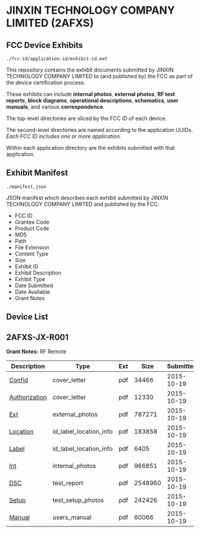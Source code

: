 # JINXIN TECHNOLOGY COMPANY LIMITED (2AFXS)
## FCC Device Exhibits

```
./fcc-id/application-id/exhibit-id.ext
```

This repository contains the exhibit documents submitted by JINXIN TECHNOLOGY COMPANY LIMITED to (and published by) the FCC as part of the device certification process.

These exhibits can include **internal photos**, **external photos**, **RF test reports**, **block diagrams**, **operational descriptions**, **schematics**, **user manuals**, and various **correspondence**.

The top-level directories are sliced by the FCC ID of each device.

The second-level directories are named according to the application UUIDs. *Each FCC ID includes one or more application.*

Within each application directory are the exhibits submitted with that application. 

## Exhibit Manifest

```
./manifest.json
```

JSON manifest which describes each exhibit submitted by JINXIN TECHNOLOGY COMPANY LIMITED and published by the FCC.

- FCC ID
- Grantee Code
- Product Code
- MD5
- Path
- File Extension
- Content Type
- Size
- Exhibit ID
- Exhibit Description
- Exhibit Type
- Date Submitted
- Date Available
- Grant Notes

## Device List
## 2AFXS-JX-R001
**Grant Notes:** RF Remote

| Description | Type | Ext | Size | Submitted | Available |
| ----------- | ---- | --- | ---- | --------- | --------- |
| [Confid](2AFXS-JX-R001/63d922d66b2cf1df28934cc48ea4be2e/2786487.pdf) | cover_letter | pdf | 34466 | 2015-10-19 | 2015-10-19 |
| [Authorization](2AFXS-JX-R001/63d922d66b2cf1df28934cc48ea4be2e/2786488.pdf) | cover_letter | pdf | 12330 | 2015-10-19 | 2015-10-19 |
| [Ext](2AFXS-JX-R001/63d922d66b2cf1df28934cc48ea4be2e/2786489.pdf) | external_photos | pdf | 787271 | 2015-10-19 | 2015-10-19 |
| [Location](2AFXS-JX-R001/63d922d66b2cf1df28934cc48ea4be2e/2786492.pdf) | id_label_location_info | pdf | 183858 | 2015-10-19 | 2015-10-19 |
| [Label](2AFXS-JX-R001/63d922d66b2cf1df28934cc48ea4be2e/2786493.pdf) | id_label_location_info | pdf | 6405 | 2015-10-19 | 2015-10-19 |
| [Int](2AFXS-JX-R001/63d922d66b2cf1df28934cc48ea4be2e/2786491.pdf) | internal_photos | pdf | 966851 | 2015-10-19 | 2015-10-19 |
| [DSC](2AFXS-JX-R001/63d922d66b2cf1df28934cc48ea4be2e/2786490.pdf) | test_report | pdf | 2548960 | 2015-10-19 | 2015-10-19 |
| [Setup](2AFXS-JX-R001/63d922d66b2cf1df28934cc48ea4be2e/2786494.pdf) | test_setup_photos | pdf | 242426 | 2015-10-19 | 2015-10-19 |
| [Manual](2AFXS-JX-R001/63d922d66b2cf1df28934cc48ea4be2e/2786495.pdf) | users_manual | pdf | 60066 | 2015-10-19 | 2015-10-19 |
